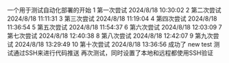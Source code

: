 一个用于测试自动化部署的开始
1 第一次尝试 2024/8/18 10:30:02
2 第二次尝试 2024/8/18 11:11:31
3 第三次尝试 2024/8/18 11:19:04
4 第四次尝试 2024/8/18 11:36:54
5 第五次尝试 2024/8/18 11:54:37
6 第六次尝试 2024/8/18 12:03:09
7 第七次尝试 2024/8/18 12:40:38
8 第八次尝试 2024/8/18 12:42:07
9 第九次尝试 2024/8/18 13:29:49
10 第十次尝试 2024/8/18 13:36:56
成功了
new test
测试通过SSH来进行代码推送
再次测试，同时设置了本地和远程都使用SSH验证
